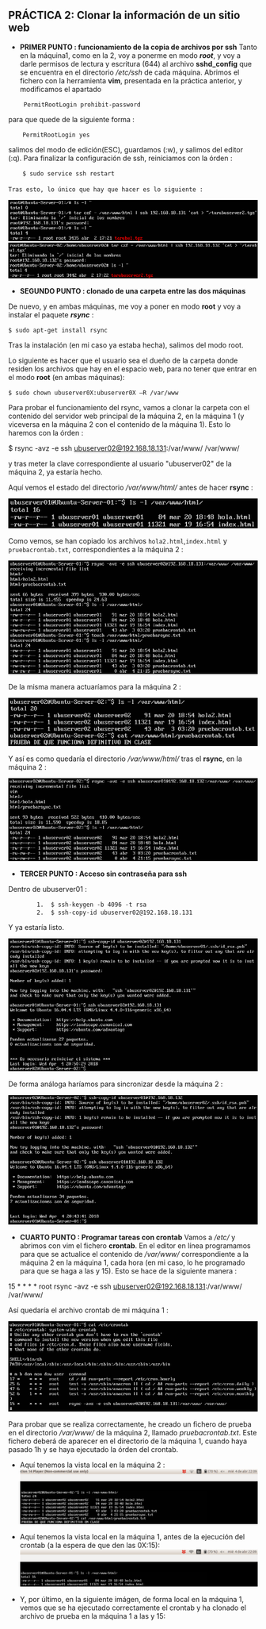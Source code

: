##  PRÁCTICA 2: Clonar la información de un sitio web

 * **PRIMER PUNTO : funcionamiento de la copia de archivos por ssh** 
 Tanto en la máquina1, como en la 2, voy a ponerme en modo _**root**_, y voy a darle permisos de lectura y escritura (644) al archivo **sshd_config** que se encuentra en el directorio _/etc/ssh_ de cada máquina.
 Abrimos el fichero con la herramienta **vim**, presentada en la práctica anterior, y modificamos el apartado 
 
 		PermitRootLogin prohibit-password 
 para que quede de la siguiente forma :
 		
 		PermitRootLogin yes
 salimos del modo de edición(ESC), guardamos (:w), y salimos del editor (:q). Para finalizar la configuración de ssh, reiniciamos con la órden :
 
 		$ sudo service ssh restart
 
	Tras esto, lo único que hay que hacer es lo siguiente : 
![](https://github.com/Jesus715/SWAP_2017-2018/blob/master/P2/tarde1a2.png) 
![](https://github.com/Jesus715/SWAP_2017-2018/blob/master/P2/tarde2a1.png) 
	
* **SEGUNDO PUNTO : clonado de una carpeta entre las dos máquinas** 

De nuevo, y en ambas máquinas, me voy a poner en modo **root** y voy a instalar el paquete _**rsync**_ :

	$ sudo apt-get install rsync 
	
Tras la instalación (en mi caso ya estaba hecha), salimos del modo root.

Lo siguiente es hacer que el usuario sea el dueño de la carpeta donde residen los archivos que hay en el espacio web, para no tener que entrar en el modo **root** (en ambas máquinas):

	$ sudo chown ubuserver0X:ubuserver0X –R /var/www

Para probar el funcionamiento del rsync, vamos a clonar la carpeta con el contenido del servidor web principal de la máquina 2, en la máquina 1 (y viceversa en la máquina 2 con el contenido de la máquina 1). Esto lo haremos con la órden :

$ rsync -avz -e ssh ubuserver02@192.168.18.131:/var/www/ /var/www/

y tras meter la clave correspondiente al usuario "ubuserver02" de la máquina 2, ya estaría hecho.

Aquí vemos el estado del directorio _/var/www/html/_ antes de hacer **rsync** : 

![](https://github.com/Jesus715/SWAP_2017-2018/blob/master/P2/antesdeRSYNCenubu1.png) 

Como vemos, se han copiado los archivos `hola2.html`,`index.html` y `pruebacrontab.txt`, correspondientes a la máquina 2 :

![](https://github.com/Jesus715/SWAP_2017-2018/blob/master/P2/despuesDersyncEnubu1.png) 

De la misma manera actuaríamos para la máquina 2 :

![](https://github.com/Jesus715/SWAP_2017-2018/blob/master/P2/antesdeRSYNCenubu2.png) 

Y así es como quedaría el directorio _/var/www/html/_ tras el **rsync**, en la máquina 2 : 

![](https://github.com/Jesus715/SWAP_2017-2018/blob/master/P2/despuesDersyncEnubu2.png) 

* **TERCER PUNTO : Acceso sin contraseña para ssh** 
			
Dentro de ubuserver01 :
 
			1.  $ ssh-keygen -b 4096 -t rsa
			2.  $ ssh-copy-id ubuserver02@192.168.18.131

Y ya estaría listo.

![](https://github.com/Jesus715/SWAP_2017-2018/blob/master/P2/sshde1a2.png) 

De forma análoga haríamos para sincronizar desde la máquina 2 :

![](https://github.com/Jesus715/SWAP_2017-2018/blob/master/P2/sshde2a1.png) 

* **CUARTO PUNTO : Programar tareas con crontab** 
Vamos a _/etc/_ y abrimos con vim el fichero **crontab**.
En el editor en línea programamos para que se actualice el contenido de _/var/www/_ correspondiente a la máquina 2 en la máquina 1, cada hora (en mi caso, lo he programado para que se haga a las y 15). 
Esto se hace de la siguiente manera : 

15 *		* * *	root		rsync -avz -e ssh ubuserver02@192.168.18.131:/var/www/ /var/www/
	
Así quedaría el archivo crontab de mi máquina 1 :

![](https://github.com/Jesus715/SWAP_2017-2018/blob/master/P2/crontab.png) 

Para probar que se realiza correctamente, he creado un fichero de prueba en el directorio _/var/www/_ de la máquina 2, llamado _pruebacrontab.txt_. Este fichero deberá de aparecer en el directorio de la máquina 1, cuando haya pasado 1h y se haya ejecutado la órden del crontab. 

- Aquí tenemos la vista local en la máquina 2 : 
![](https://github.com/Jesus715/SWAP_2017-2018/blob/master/P2/antesdeCRONTABubu2.png) 

- Aquí tenemos la vista local en la máquina 1, antes de la ejecución del crontab (a la espera de que den las 0X:15): 
![](https://github.com/Jesus715/SWAP_2017-2018/blob/master/P2/antesdeCRONTABubu1.png) 

- Y, por último, en la siguiente imágen, de forma local en la máquina 1, vemos que se ha ejecutado correctamente el crontab y ha clonado el archivo de prueba en la máquina 1 a las y 15:
 


